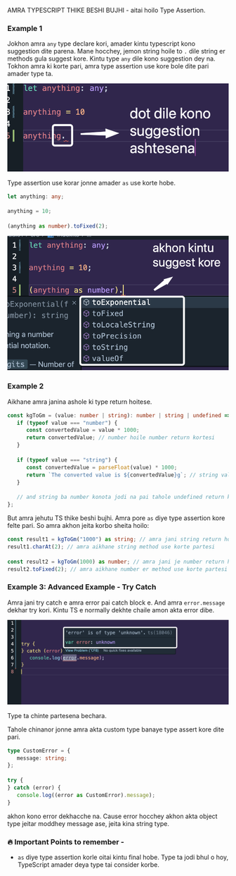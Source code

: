AMRA TYPESCRIPT THIKE BESHI BUJHI - aitai hoilo Type Assertion.

### Example 1

Jokhon amra `any` type declare kori, amader kintu typescript kono suggestion dite parena. Mane hocchey, jemon string hoile to `.` dile string er methods gula suggest kore. Kintu type `any` dile kono suggestion dey na. Tokhon amra ki korte pari, amra type assertion use kore bole dite pari amader type ta.

![alt text](image.png)

Type assertion use korar jonne amader `as` use korte hobe.

```ts
let anything: any;

anything = 10;

(anything as number).toFixed(2);
```

![alt text](image-1.png)

### Example 2

Aikhane amra janina ashole ki type return hoitese.

```ts
const kgToGm = (value: number | string): number | string | undefined => {
   if (typeof value === "number") {
      const convertedValue = value * 1000;
      return convertedValue; // number hoile number return kortesi
   }

   if (typeof value === "string") {
      const convertedValue = parseFloat(value) * 1000;
      return `The converted value is ${convertedValue}g`; // string value hoile string return kortesi
   }

   // and string ba number konota jodi na pai tahole undefined return kortesi
};
```

But amra jehutu TS thike beshi bujhi. Amra pore `as` diye type assertion kore felte pari. So amra akhon jeita korbo sheita hoilo:

```ts
const result1 = kgToGm("1000") as string; // amra jani string return hobe
result1.charAt(2); // amra aikhane string method use korte partesi

const result2 = kgToGm(1000) as number; // amra jani je number return hobe
result2.toFixed(2); // amra aikhane number er method use korte partesi
```

### Example 3: Advanced Example - Try Catch

Amra jani try catch e amra error pai catch block e. And amra `error.message` dekhar try kori. Kintu TS e normally dekhte chaile amon akta error dibe.

![alt text](image-2.png)

Type ta chinte partesena bechara.

Tahole chinanor jonne amra akta custom type banaye type assert kore dite pari.

```ts
type CustomError = {
   message: string;
};

try {
} catch (error) {
   console.log((error as CustomError).message);
}
```

akhon kono error dekhacche na. Cause error hocchey akhon akta object type jeitar moddhey message ase, jeita kina string type.

### 🔥 Important Points to remember -

-  `as` diye type assertion korle oitai kintu final hobe. Type ta jodi bhul o hoy, TypeScript amader deya type tai consider korbe.

```

```
